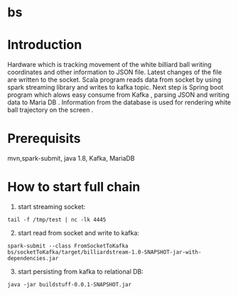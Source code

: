# bs
# Introduction

Hardware which is tracking movement of the white billiard ball writing coordinates and other information to JSON file. Latest changes of the file are written to the socket. Scala program reads data from socket by using spark streaming library and writes to kafka topic. Next step is Spring boot program which alows easy consume from Kafka , parsing JSON and writing data to Maria DB . Information from the database is used for rendering white ball trajectory on the screen .


# Prerequisits

mvn,spark-submit, java 1.8, Kafka, MariaDB

# How to start full chain

1. start streaming socket: 
```
tail -f /tmp/test | nc -lk 4445
```


2. start read from socket and write to kafka: 
```
spark-submit --class FromSocketToKafka bs/socketToKafka/target/billiardstream-1.0-SNAPSHOT-jar-with-dependencies.jar
```

3. start persisting from kafka to relational DB: 
```
java -jar buildstuff-0.0.1-SNAPSHOT.jar
```
